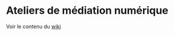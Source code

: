# Ateliers de médiation numérique

Voir le contenu du [wiki](https://github.com/simplonmars3/ateliers-mediation/wiki)
